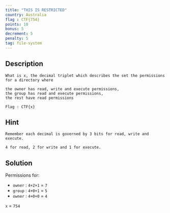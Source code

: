 ```yaml
---
title: "THIS IS RESTRICTED"
country: Australia
flag : CTF{754}
points: 10
bonus: 5
decrement: 5
penalty: 5
tag: file-system
---
```


## Description

```
What is x, the decimal triplet which describes the set the permissions for a directory where

the owner has read, write and execute permissions,
the group has read and execute permissions,
the rest have read permissions

Flag : CTF{x}
```

## Hint

```
Remember each decimal is governed by 3 bits for read, write and execute.

4 for read, 2 for write and 1 for execute.
```

## Solution

Permissions for:

*   `owner` : `4+2+1` = `7`
*   `group` : `4+0+1` = `5`
*   `owner` : `4+0+0` = `4`

`x` = `754`
